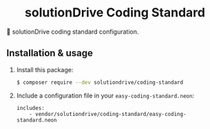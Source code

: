 <h1 align="center">
    solutionDrive Coding Standard
</h1>

:1st_place_medal: solutionDrive coding standard configuration.

Installation & usage
--------------------

1. Install this package:

    ```bash
    $ composer require --dev solutiondrive/coding-standard
    ```
    
2. Include a configuration file in your `easy-coding-standard.neon`:

    ```neon
    includes:
        - vendor/solutiondrive/coding-standard/easy-coding-standard.neon 
    ```
